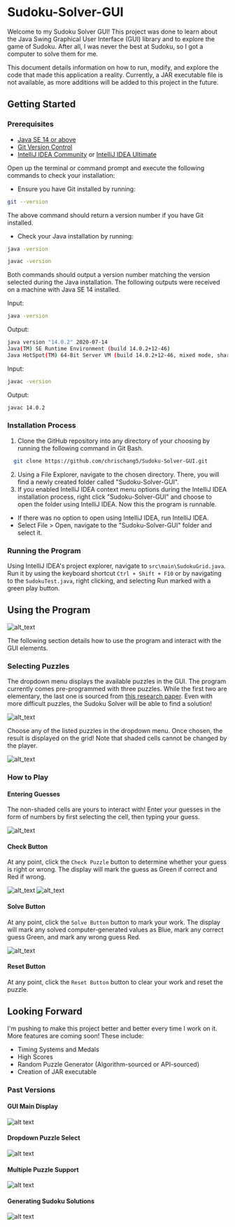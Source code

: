 # Sudoku-Solver-GUI

Welcome to my Sudoku Solver GUI! This project was done to learn about the Java Swing Graphical User Interface (GUI) library and to explore the game of Sudoku. After all, I was never the best at Sudoku, so I got a computer to solve them for me.

This document details information on how to run, modify, and explore the code that made this application a reality. Currently, a JAR executable file is not available, as more additions will be added to this project in the future. 

## Getting Started

### Prerequisites

- [Java SE 14 or above](https://www.oracle.com/ca-en/java/technologies/javase/jdk14-archive-downloads.html)
- [Git Version Control](https://git-scm.com/downloads)
- [IntelliJ IDEA Community](https://www.jetbrains.com/idea/download/#section=windows) or [IntelliJ IDEA Ultimate](https://www.jetbrains.com/idea/download/#section=windows)

Open up the terminal or command prompt and execute the following commands to check your installation:

- Ensure you have Git installed by running: 

```bash
git --version
```

The above command should return a version number if you have Git installed.

- Check your Java installation by running:

```bash
java -version
```

```bash
javac -version
```

Both commands should output a version number matching the version selected during the Java installation. The following outputs were received on a machine with Java SE 14 installed.

Input:
```bash
java -version
```
Output:
```bash
java version "14.0.2" 2020-07-14
Java(TM) SE Runtime Environment (build 14.0.2+12-46)
Java HotSpot(TM) 64-Bit Server VM (build 14.0.2+12-46, mixed mode, sharing)
```
Input:
```bash
javac -version
```
Output:
```bash
javac 14.0.2
```

### Installation Process

1. Clone the GitHub repository into any directory of your choosing by running the following command in Git Bash.
```bash
  git clone https://github.com/chrischang5/Sudoku-Solver-GUI.git
```
2. Using a File Explorer, navigate to the chosen directory. There, you will find a newly created folder called "Sudoku-Solver-GUI".
3. If you enabled IntelliJ IDEA context menu options during the IntelliJ IDEA installation process, right click "Sudoku-Solver-GUI" and choose to open the folder using IntelliJ IDEA. Now this the program is runnable.
- If there was no option to open using IntelliJ IDEA, run IntelliJ IDEA. 
- Select File > Open, navigate to the "Sudoku-Solver-GUI" folder and select it.

### Running the Program

Using IntelliJ IDEA's project explorer, navigate to ```src\main\SudokuGrid.java```. Run it by using the keyboard shortcut ```Ctrl + Shift + F10``` or by navigating to the ```SudokuTest.java```, right clicking, and selecting Run marked with a green play button.

## Using the Program

![alt_text](https://github.com/chrischang5/Sudoku-Solver-GUI/blob/main/readme/V2/mainDisplay.png)

The following section details how to use the program and interact with the GUI elements.

### Selecting Puzzles
The dropdown menu displays the available puzzles in the GUI. The program currently comes pre-programmed with three puzzles. While the first two are elementary, the last one is sourced from [this research paper](http://blogs.nature.com/news/2012/01/mathematician-claims-breakthrough-in-sudoku-mathematics.html). Even with more difficult puzzles, the Sudoku Solver will be able to find a solution!

![alt_text](https://github.com/chrischang5/Sudoku-Solver-GUI/blob/main/readme/V2/dropdownMenu.png)

Choose any of the listed puzzles in the dropdown menu. Once chosen, the result is displayed on the grid! Note that shaded cells cannot be changed by the player.

![alt_text](https://github.com/chrischang5/Sudoku-Solver-GUI/blob/main/readme/V2/puzzle0demo.png)

### How to Play
#### Entering Guesses
The non-shaded cells are yours to interact with! Enter your guesses in the form of numbers by first selecting the cell, then typing your guess.

![alt_text](https://github.com/chrischang5/Sudoku-Solver-GUI/blob/main/readme/V2/interactive_boxes.png)

#### Check Button
At any point, click the ```Check Puzzle``` button to determine whether your guess is right or wrong. The display will mark the guess as Green if correct and Red if wrong.

![alt_text](https://github.com/chrischang5/Sudoku-Solver-GUI/blob/main/readme/V2/checkpuzzleResult.png)
![alt_text](https://github.com/chrischang5/Sudoku-Solver-GUI/blob/main/readme/V2/checkpuzzleResultwrong.png)

#### Solve Button
At any point, click the ```Solve Button``` button to mark your work. The display will mark any solved computer-generated values as Blue, mark any correct guess Green, and mark any wrong guess Red.

![alt_text](https://github.com/chrischang5/Sudoku-Solver-GUI/blob/main/readme/V2/solvedpuzzle.png)

#### Reset Button
At any point, click the ```Reset Button``` button to clear your work and reset the puzzle.

## Looking Forward
I'm pushing to make this project better and better every time I work on it. More features are coming soon! These include:
- Timing Systems and Medals
- High Scores
- Random Puzzle Generator (Algorithm-sourced or API-sourced) 
- Creation of JAR executable

### Past Versions
#### GUI Main Display

![alt text](https://github.com/chrischang5/Sudoku-Explorer/blob/main/readme/V1/unsolvedpuzzle.png?raw=true)

#### Dropdown Puzzle Select

![alt text](https://github.com/chrischang5/Sudoku-Explorer/blob/main/readme/V1/puzzleselect.png?raw=true)

#### Multiple Puzzle Support

![alt text](https://github.com/chrischang5/Sudoku-Explorer/blob/main/readme/V1/unsolvedpuzzle2.png?raw=true)

#### Generating Sudoku Solutions

![alt text](https://github.com/chrischang5/Sudoku-Explorer/blob/main/readme/V1/solvedpuzzle.png?raw=true)
